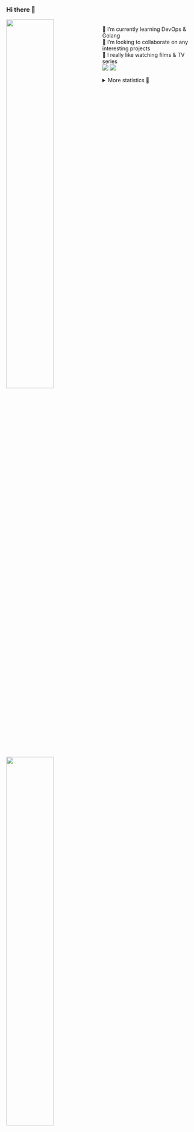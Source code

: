 ### Hi there 👋


[<img align="left" width="50%" src="https://github-readme-stats.vercel.app/api?username=rufusnufus&hide=issues&show_icons=true&count_private=true&theme=transparent&title_color=FF6F40&text_color=FBF9F8&icon_color=F48242&hide_border=true&hide_title=true#gh-dark-mode-only">](https://metrics.lecoq.io/rufusnufus#gh-dark-mode-only)
[<img align="left" width="50%" src="https://github-readme-stats.vercel.app/api?username=rufusnufus&hide=issues&show_icons=true&count_private=true&theme=transparent&title_color=FF6533&text_color=4D4644&icon_color=FF8038&hide_border=true&hide_title=true#gh-light-mode-only">](https://metrics.lecoq.io/rufusnufus#gh-light-mode-only)

<p>
  <br>
  🌱 I’m currently learning DevOps & Golang</br>
  👯 I’m looking to collaborate on any interesting projects</br>
  🎥 I really like watching films & TV series</br>
  <a href="https://linkedin.com/in/rufusnufus"><img src="https://img.shields.io/badge/linkedin-0077B5.svg?style=for-the-badge&logo=linkedin&logoColor=white"/></a>
  <a href="https://t.me/rufusnufus"><img src="https://img.shields.io/badge/-telegram-black?style=for-the-badge&color=blue&logo=telegram"/></a>
</p>

<p text-align="left">
<details>
  <summary>More statistics 👀</summary><br/>

<!--START_SECTION:waka-->
![Code Time](http://img.shields.io/badge/Code%20Time-257%20hrs%2046%20mins-blue)

![Profile Views](http://img.shields.io/badge/Profile%20Views-1-blue)

**I'm an Early 🐤** 

```text
🌞 Morning                4422 commits        ██████░░░░░░░░░░░░░░░░░░░   22.41 % 
🌆 Daytime                11130 commits       ██████████████░░░░░░░░░░░   56.40 % 
🌃 Evening                3580 commits        █████░░░░░░░░░░░░░░░░░░░░   18.14 % 
🌙 Night                  602 commits         █░░░░░░░░░░░░░░░░░░░░░░░░   03.05 % 
```
📅 **I'm Most Productive on Wednesday** 

```text
Monday                   3891 commits        █████░░░░░░░░░░░░░░░░░░░░   19.72 % 
Tuesday                  3699 commits        █████░░░░░░░░░░░░░░░░░░░░   18.74 % 
Wednesday                4015 commits        █████░░░░░░░░░░░░░░░░░░░░   20.35 % 
Thursday                 3247 commits        ████░░░░░░░░░░░░░░░░░░░░░   16.45 % 
Friday                   3483 commits        ████░░░░░░░░░░░░░░░░░░░░░   17.65 % 
Saturday                 550 commits         █░░░░░░░░░░░░░░░░░░░░░░░░   02.79 % 
Sunday                   849 commits         █░░░░░░░░░░░░░░░░░░░░░░░░   04.30 % 
```


📊 **This Week I Spent My Time On** 

```text
💬 Programming Languages: 
YAML                     3 hrs 59 mins       █████████░░░░░░░░░░░░░░░░   35.20 % 
HCL                      3 hrs 6 mins        ███████░░░░░░░░░░░░░░░░░░   27.45 % 
Other                    2 hrs 46 mins       ██████░░░░░░░░░░░░░░░░░░░   24.47 % 
Terraform                57 mins             ██░░░░░░░░░░░░░░░░░░░░░░░   08.47 % 
Bash                     24 mins             █░░░░░░░░░░░░░░░░░░░░░░░░   03.65 % 

🔥 Editors: 
VS Code                  8 hrs 45 mins       ███████████████████░░░░░░   77.23 % 
iTerm2                   2 hrs 35 mins       ██████░░░░░░░░░░░░░░░░░░░   22.77 % 
```

**I Mostly Code in Java** 

```text
Java                     41 repos            ██████░░░░░░░░░░░░░░░░░░░   23.98 % 
Python                   21 repos            ███░░░░░░░░░░░░░░░░░░░░░░   12.28 % 
Smarty                   17 repos            ██░░░░░░░░░░░░░░░░░░░░░░░   09.94 % 
HTML                     5 repos             █░░░░░░░░░░░░░░░░░░░░░░░░   02.92 % 
Mustache                 4 repos             █░░░░░░░░░░░░░░░░░░░░░░░░   02.34 % 
```




 Last Updated on 28/04/2023 01:00:24 UTC
<!--END_SECTION:waka-->

</details>
</p>
